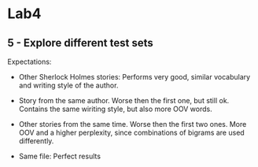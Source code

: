 # Lab4

## 5 - Explore different test sets

Expectations:

- Other Sherlock Holmes stories: Performs very good, similar vocabulary and writing style of the author.

- Story from the same author. Worse then the first one, but still ok. Contains the same wiriting style, but also more OOV words.

- Other stories from the same time. Worse then the first two ones. More OOV and a higher perplexity, since combinations of bigrams are used differently.

- Same file: Perfect results

